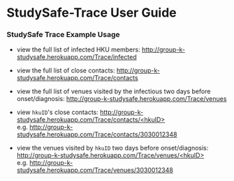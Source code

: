 # StudySafe-Trace User Guide

### StudySafe Trace Example Usage

- view the full list of infected HKU members: http://group-k-studysafe.herokuapp.com/Trace/infected

 - view the full list of close contacts: http://group-k-studysafe.herokuapp.com/Trace/contacts
   
 - view the full list of venues visited by the infectious two days before onset/diagnosis: http://group-k-studysafe.herokuapp.com/Trace/venues
   
 - view `hkuID`'s close contacts: [http://group-k-studysafe.herokuapp.com/Trace/contacts/<hkuID\>]() <br>e.g. http://group-k-studysafe.herokuapp.com/Trace/contacts/3030012348
   
 - view the venues visited by `hkuID` two days before onset/diagnosis: [http://group-k-studysafe.herokuapp.com/Trace/venues/<hkuID\>]() <br>e.g. http://group-k-studysafe.herokuapp.com/Trace/venues/3030012348



